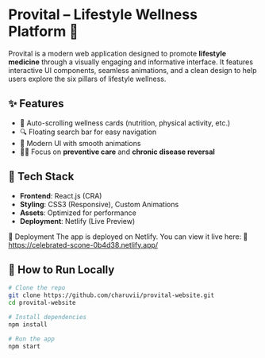 # Provital – Lifestyle Wellness Platform 🌿

Provital is a modern web application designed to promote **lifestyle medicine** through a visually engaging and informative interface. It features interactive UI components, seamless animations, and a clean design to help users explore the six pillars of lifestyle wellness.

## ✨ Features

- 🔄 Auto-scrolling wellness cards (nutrition, physical activity, etc.)
- 🔍 Floating search bar for easy navigation
- 🎨 Modern UI with smooth animations
- 🧘‍♀️ Focus on **preventive care** and **chronic disease reversal**

## 🧱 Tech Stack

- **Frontend**: React.js (CRA)
- **Styling**: CSS3 (Responsive), Custom Animations
- **Assets**: Optimized for performance
- **Deployment**: Netlify (Live Preview)

📌 Deployment
The app is deployed on Netlify. You can view it live here:
🔗 https://celebrated-scone-0b4d38.netlify.app/

## 🚀 How to Run Locally

```bash
# Clone the repo
git clone https://github.com/charuvii/provital-website.git
cd provital-website

# Install dependencies
npm install

# Run the app
npm start
